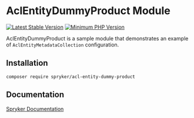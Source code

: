 # AclEntityDummyProduct Module
[![Latest Stable Version](https://poser.pugx.org/spryker/acl-entity-dummy-product/v/stable.svg)](https://packagist.org/packages/spryker/acl-entity-dummy-product)
[![Minimum PHP Version](https://img.shields.io/badge/php-%3E%3D%207.3-8892BF.svg)](https://php.net/)

AclEntityDummyProduct is a sample module that demonstrates an example of `AclEntityMetadataCollection` configuration.

## Installation

```
composer require spryker/acl-entity-dummy-product
```

## Documentation

[Spryker Documentation](https://academy.spryker.com/developing_with_spryker/module_guide/modules.html)
